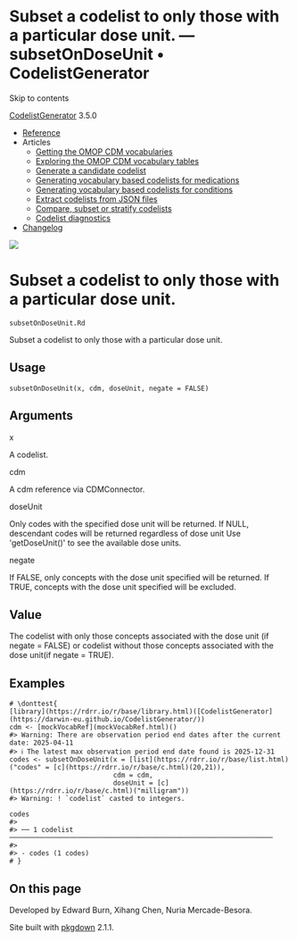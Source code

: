 # Subset a codelist to only those with a particular dose unit. — subsetOnDoseUnit • CodelistGenerator

Skip to contents

[CodelistGenerator](../index.html) 3.5.0

  * [Reference](../reference/index.html)
  * Articles
    * [Getting the OMOP CDM vocabularies](../articles/a01_GettingOmopCdmVocabularies.html)
    * [Exploring the OMOP CDM vocabulary tables](../articles/a02_ExploreCDMvocabulary.html)
    * [Generate a candidate codelist](../articles/a03_GenerateCandidateCodelist.html)
    * [Generating vocabulary based codelists for medications](../articles/a04_GenerateVocabularyBasedCodelist.html)
    * [Generating vocabulary based codelists for conditions](../articles/a04b_icd_codes.html)
    * [Extract codelists from JSON files](../articles/a05_ExtractCodelistFromJSONfile.html)
    * [Compare, subset or stratify codelists](../articles/a06_CreateSubsetsFromCodelist.html)
    * [Codelist diagnostics](../articles/a07_RunCodelistDiagnostics.html)
  * [Changelog](../news/index.html)




![](../logo.png)

# Subset a codelist to only those with a particular dose unit.

`subsetOnDoseUnit.Rd`

Subset a codelist to only those with a particular dose unit.

## Usage
    
    
    subsetOnDoseUnit(x, cdm, doseUnit, negate = FALSE)

## Arguments

x
    

A codelist.

cdm
    

A cdm reference via CDMConnector.

doseUnit
    

Only codes with the specified dose unit will be returned. If NULL, descendant codes will be returned regardless of dose unit Use 'getDoseUnit()' to see the available dose units.

negate
    

If FALSE, only concepts with the dose unit specified will be returned. If TRUE, concepts with the dose unit specified will be excluded.

## Value

The codelist with only those concepts associated with the dose unit (if negate = FALSE) or codelist without those concepts associated with the dose unit(if negate = TRUE).

## Examples
    
    
    # \donttest{
    [library](https://rdrr.io/r/base/library.html)([CodelistGenerator](https://darwin-eu.github.io/CodelistGenerator/))
    cdm <- [mockVocabRef](mockVocabRef.html)()
    #> Warning: There are observation period end dates after the current date: 2025-04-11
    #> ℹ The latest max observation period end date found is 2025-12-31
    codes <- subsetOnDoseUnit(x = [list](https://rdrr.io/r/base/list.html)("codes" = [c](https://rdrr.io/r/base/c.html)(20,21)),
                              cdm = cdm,
                              doseUnit = [c](https://rdrr.io/r/base/c.html)("milligram"))
    #> Warning: ! `codelist` casted to integers.
    
    codes
    #> 
    #> ── 1 codelist ──────────────────────────────────────────────────────────────────
    #> 
    #> - codes (1 codes)
    # }
    

## On this page

Developed by Edward Burn, Xihang Chen, Nuria Mercade-Besora.

Site built with [pkgdown](https://pkgdown.r-lib.org/) 2.1.1.
